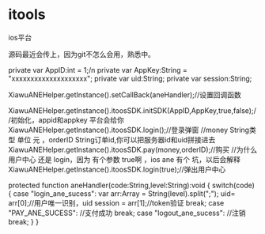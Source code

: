 itools
======

ios平台

源码最近会传上，因为git不怎么会用，熟悉中。


private var AppID:int = 1;/n
private var AppKey:String = "xxxxxxxxxxxxxxxxxxxx";
private var uid:String;
private var session:String;

XiawuANEHelper.getInstance().setCallBack(aneHandler);//设置回调函数

XiawuANEHelper.getInstance().itoosSDK.initSDK(AppID,AppKey,true,false);//初始化，appid和appkey 平台会给你
XiawuANEHelper.getInstance().itoosSDK.login();//登录弹窗
//money String类型  单位 元   ，orderID String订单id,你可以把服务器id和uid拼接进去
XiawuANEHelper.getInstance().itoosSDK.pay(money,orderID);//购买
//为什么 用户中心 还是 login，因为 有个参数 true啊 ，ios ane 有个 坑，以后会解释
XiawuANEHelper.getInstance().itoosSDK.login(true);//弹出用户中心




protected function aneHandler(code:String,level:String):void
{
	switch(code)
	{
		case "login_ane_sucess":
			var arr:Array = String(level).split(";");
			uid= arr[0];//用户唯一识别，uid
			session = arr[1];//token验证
			break;
		case "PAY_ANE_SUCESS":
			//支付成功
			break;
		case "logout_ane_sucess":
			//注销
			break;
	}
}
